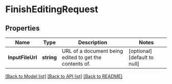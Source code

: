 # FinishEditingRequest

## Properties
Name | Type | Description | Notes
------------ | ------------- | ------------- | -------------
**InputFileUrl** | **string** | URL of a document being edited to get the contents of. | [optional] [default to null]

[[Back to Model list]](../README.md#documentation-for-models) [[Back to API list]](../README.md#documentation-for-api-endpoints) [[Back to README]](../README.md)


